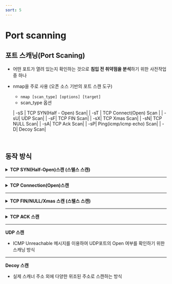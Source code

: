 ```yaml
---
sort: 5
---
```


# Port scanning

## 포트 스캐닝(Port Scaning)

- 어떤 포트가 열려 있는지 확인하는 것으로 **침입 전 취약점을 분석**하기 위한 사전작업 중 하나

- nmap을 주로 사용 (오픈 소스 기반의 포트 스캔 도구)
  - `nmap [scan_type] [options] [target]`
  - scan_type 옵션

  | -sS | TCP SYN(Half - Open) Scan|
  | -sT | TCP Connect(Open) Scan |
  | -sU| UDP Scan|
  | -sF| TCP FIN Scan|
  | -sX| TCP Xmas Scan|
  | -sN| TCP NULL Scan|
  | -sA| TCP Ack Scan|
  | -sP| Ping(icmp/icmp echo) Scan|
  | -D| Decoy Scan|

<br>

## 동작 방식

<details markdown="1">
<summary><b>TCP SYN(Half-Open)스캔 (스텔스 스캔)</b></summary>

<br>   
- 완전한 연결을 수행하지 않기 때문에 로그가 남지 않는다.
- SYN -> SYN + ACK -> RST<br>
```
서비스 포트가 동작하는 경우 :  SYN → SYN/ACK
서비스 포트가 동작하지 않는 경우 : SYN → RST
```

- 열려있는 경우

```javascript
┌──(kali㉿kali)-[~]
└─$ sudo nmap -sS -p 80 192.168.94.133
Starting Nmap 7.91 ( https://nmap.org ) at 2021-01-25 21:19 EST
Nmap scan report for 192.168.94.133
Host is up (0.00077s latency).

PORT   STATE SERVICE
80/tcp "open"  http
MAC Address: 00:50:56:30:D5:73 (VMware)

Nmap done: 1 IP address (1 host up) scanned in 0.46 seconds
```                                                                                                            

- 닫혀있는 경우

```javascript
┌──(kali㉿kali)-[~]
└─$ sudo nmap -sS -p 8080 192.168.94.133 
Starting Nmap 7.91 ( https://nmap.org ) at 2021-01-25 21:19 EST
Nmap scan report for 192.168.94.133
Host is up (0.0013s latency).

PORT     STATE  SERVICE
8080/tcp "closed" http-proxy
MAC Address: 00:50:56:30:D5:73 (VMware)

Nmap done: 1 IP address (1 host up) scanned in 0.50 seconds
```

</details>

---

<details markdown="1">
<summary><b>TCP Connection(Open)스캔</b></summary>

<br>   
- 결과가 가장 정확하지만 로그가 남는다.
- 방화벽 존재시, DROP(해당 패킷 폐기) / REJECT(해당 패킷 폐기 후 ICMP 메시지 전송) 2방법 존재<br> 
```
서비스 포트가 동작하는 경우 :  SYN → SYN/ACK
서비스 포트가 동작하지 않는 경우 : SYN → RST 
```

- 열려있는 경우

```javascript
┌──(kali㉿kali)-[~]
└─$ nmap -sT -p 80 192.168.94.133 
Starting Nmap 7.91 ( https://nmap.org ) at 2021-01-25 20:56 EST
Nmap scan report for 192.168.94.133
Host is up (0.0013s latency).

PORT   STATE SERVICE
80/tcp "open"  http

Nmap done: 1 IP address (1 host up) scanned in 0.19 seconds
```

- 닫혀있는 경우

```javascript               
┌──(kali㉿kali)-[~]
└─$ nmap -sT -p 8080 192.168.94.133 
Starting Nmap 7.91 ( https://nmap.org ) at 2021-01-25 20:56 EST
Nmap scan report for 192.168.94.133
Host is up (0.0014s latency).

PORT     STATE  SERVICE
8080/tcp "closed" http-proxy

Nmap done: 1 IP address (1 host up) scanned in 0.23 seconds
```

</details>

---

<details markdown="1">
<summary><b>TCP FIN/NULL/Xmas 스캔 (스텔스 스캔)</b></summary>

<br>
- TCP Header의 제어비트를 비정상적으로 설정해서 스캔하는 방식
- 포트 상태가 Closed라면 요청 세그먼트에 대한 응답으로 RST를 받게 된다.
- RST가 오지 않으면 포트가 열려있거나 방화벽에서 filtered 된 상황<br>
```
서비스 포트가 동작하는 경우 :  FIN → ??? (무응답)
서비스 포트가 동작하지 않는 경우 : FIN → RST
```   

</details>

---

<details markdown="1">
<summary><b>TCP ACK 스캔</b></summary>

<br>
- 포트 오픈 여부를 판단하는 것이 아니라 방화벽의 룰셋(필터링 룰셋)을 테스트하기 위한 스캔
- 대상 방화벽이 상태 기반(stateful)인지 여부(TCP연결 상태 추적)
- 대상 포트가 방화벽에 의해 필터링 되고 있는지 여부<br>  

</details>

---

**UDP 스캔**
- ICMP Unreachable 메시지를 이용하여 UDP포트의 Open 여부를 확인하기 위한 스캐닝 방식<br>

---

**Decoy 스캔**
- 실제 스캐너 주소 외에 다양한 위조된 주소로 스캔하는 방식<br>
    

